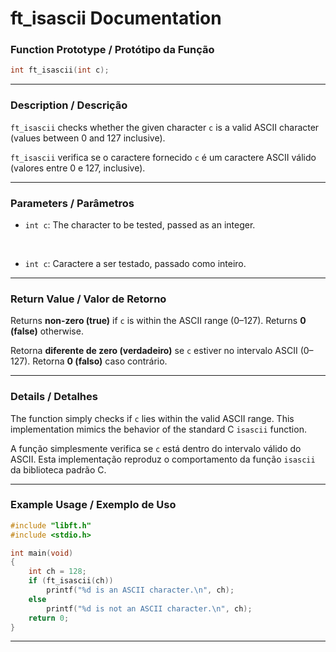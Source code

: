 # ft\_isascii Documentation

### Function Prototype / Protótipo da Função

```c
int ft_isascii(int c);
```

---

### Description / Descrição

`ft_isascii` checks whether the given character `c` is a valid ASCII character (values between 0 and 127 inclusive).

`ft_isascii` verifica se o caractere fornecido `c` é um caractere ASCII válido (valores entre 0 e 127, inclusive).

---

### Parameters / Parâmetros

- `int c`: The character to be tested, passed as an integer.

&nbsp;

- `int c`: Caractere a ser testado, passado como inteiro.

---

### Return Value / Valor de Retorno

Returns **non-zero (true)** if `c` is within the ASCII range (0–127).
Returns **0 (false)** otherwise.

Retorna **diferente de zero (verdadeiro)** se `c` estiver no intervalo ASCII (0–127).
Retorna **0 (falso)** caso contrário.

---

### Details / Detalhes

The function simply checks if `c` lies within the valid ASCII range.
This implementation mimics the behavior of the standard C `isascii` function.

A função simplesmente verifica se `c` está dentro do intervalo válido do ASCII.
Esta implementação reproduz o comportamento da função `isascii` da biblioteca padrão C.

---

### Example Usage / Exemplo de Uso

```c
#include "libft.h"
#include <stdio.h>

int main(void)
{
    int ch = 128;
    if (ft_isascii(ch))
        printf("%d is an ASCII character.\n", ch);
    else
        printf("%d is not an ASCII character.\n", ch);
    return 0;
}
```

---

